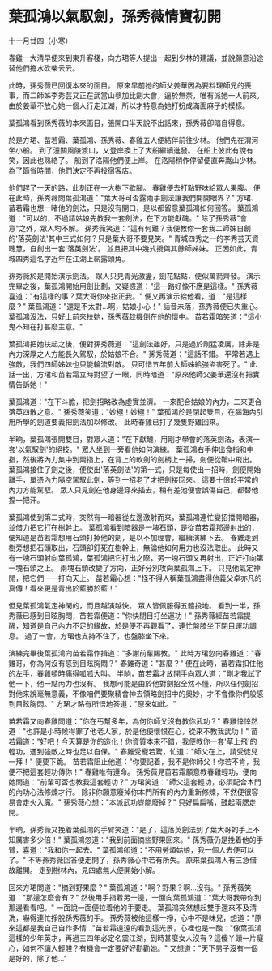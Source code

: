 # 葉孤鴻以氣馭劍，孫秀薇情竇初開

十一月廿四（小寒）

春雞一大清早便來到東升客棧，向方珺等人提出一起到少林的建議，並說願意沿途替他們擔水砍柴云云。

此時，孫秀薇已回復本來的面目。 原來早前她的師父姜華因為要料理師兄的喪事，而二師姊李秀芸又正在武當山參加比劍大會，逼於無奈，唯有派她一人前來。 由於姜華不放心她一個人行走江湖，所以才特意為她打扮成滿面麻子的模樣。

葉孤鴻看到孫秀薇的本來面目，張開口半天說不出話來，孫秀薇卻暗自得意。

於是方珺、苗若霜、葉孤鴻、孫秀薇、春雞五人便結伴前往少林。 他們先在渭河坐小船。 到了潼關風陵渡口，又登岸換上了大船繼續進發。 在船上彼此有說有笑，因此也熟絡了。 船到了洛陽他們便上岸。 在洛陽稍作停留便直奔嵩山少林。 為了節省時間，他們決定不再投宿客店。

他們趕了一天的路，此刻正在一大樹下歇腳。 春雞便去打點野味給眾人果腹。 便在此時，孫秀薇問葉孤鴻道："葉大哥可否露兩手劍法讓我們開開眼界？" 方珺、苗若霜也想一睹他的劍法，只是沒有開口，是以都留意葉孤鴻如何回答。 葉孤鴻道："可以的，不過請姑娘先教我一套劍法，在下方能獻醜。" 除了孫秀薇"會意"之外，眾人均不解。 孫秀薇笑道："這有何難？我便教你一套我二師姊自創的'落英劍法'其中三式如何？只是葉大哥不要見笑。" 青城四秀之一的李秀芸天資聰慧，自創出一套'落英劍法'。 並且把其中幾式授與其餘師姊妹。 正因如此，青城四秀這名字近年在江湖上嶄露頭角。

孫秀薇於是開始演示劍法。 眾人只見青光激盪，劍花點點，便似萬箭齊發。 演示完畢之後，葉孤鴻開始用劍比劃，又疑惑道："這一路好像不應是這樣。" 孫秀薇喜道："有這樣的事？葉大哥你來指正我。" 便又再演示給他看，道："是這樣麼？" 葉孤鴻道："還是不太對...啊，姑娘小心！" 話音未落，孫秀薇便已失重心。 葉孤鴻沒法，只好上前來扶她，孫秀薇趁機倒在他的懷中。 苗若霜暗笑道："這小鬼不知在打甚麼主意。"

葉孤鴻把她扶起之後，便對孫秀薇道："這劍法雖好，只是過於剛猛凌厲，除非是內力深厚之人方能長久駕馭，於姑娘不合。" 孫秀薇道："這話不錯。 平常若遇上強敵，我們四師姊妹也只能輪流對敵。 只可惜五年前大師姊給強盜害死了。" 此話一出，方珺和苗若霜立時對望了一眼，同時暗道："原來他師父姜華還沒有把實情告訴她！"

葉孤鴻道："在下斗膽，把劍招略改為虛實並濟。 一來配合姑娘的內力，二來更合落英四散之意。" 孫秀薇笑道："妙極！妙極！" 葉孤鴻於是閉起雙目，在腦海內引用所學的劍道要義把劍法加以修改。 此時春雞已打了幾隻野雞回來。

半晌，葉孤鴻張開雙目，對眾人道："在下獻醜，用剛才學會的落英劍法，表演一套'以氣馭劍'的絕技。" 眾人坐到一旁看他如何演練。 葉孤鴻右手伸出食指和中指，然後將內力集中到兩指上，在背上的軟劍的劍柄上一掃，劍便從鞘中飛出。 葉孤鴻接住了劍之後，便使出'落英劍法'的第一式，只是每使出一招時，劍便開始離手，單憑內力隔空駕馭此劍，等到一招老了才把劍接回來。 這要十倍於平常的內力方能駕馭。 眾人只見劍在他身邊穿來插去，稍有差池便會誤傷自己，都替他捏一把汗。

葉孤鴻使到第二式時，突然有一暗器從左邊激射而來，葉孤鴻連忙變招擋開暗器，並借力把它打在樹幹上。 葉孤鴻看到暗器是一塊石頭，是從苗若霜那邊射出的，便知道是苗若霜想用石頭打掉他的劍，是以不加理會，繼續演練下去。 春雞走到樹旁想把石頭取出，石頭卻釘死在樹幹上，無論他如何用力也沒法取出。 此時又有一塊石頭射向葉孤鴻，葉孤鴻把它打出之際，另一塊石頭又再射出，正好打向第一塊石頭之上。 兩塊石頭改變了方向，正好分別攻向葉孤鴻上下。 只見他氣定神閒，把它們一一打向天上。 苗若霜心想："怪不得人稱葉孤鴻盡得他義父卓亦凡的真傳！看來更是青出於藍勝於藍！"

但見葉孤鴻氣定神閑的，而且越演越快。 眾人皆佩服得五體投地。 看到一半，孫秀薇已感到目眩胸悶，苗若霜便道："你快閉目打坐運功！" 孫秀薇經苗若霜提醒，知道是自己內力不足的緣故，於是便不再觀看了，連忙盤膝坐下閉目運功調息。 過了一會，方珺也支持不住了，也盤膝坐下來。

演練完畢後葉孤鴻向苗若霜作揖道："多謝前輩賜教。" 此時方珺忽向春雞道："春雞哥，你為何沒有感到目眩胸悶？" 春雞奇道："甚麼？" 便在此時，苗若霜扣住他的左手，春雞頓時痛得呱呱大叫。 半晌，苗若霜才放開手向眾人道："剛才我試了他一下，他一點內力也沒有。 我想可能是由於他對劍招全然不懂，所以任何劍招對他來說毫無意義，不像咱們要聚精會神去領略劍招中的奧妙，才不會像你們般感到目眩胸悶。" 方珺才略有所悟地答道："原來如此。"

苗若霜又向春雞問道："你在丐幫多年，為何你師父沒有教你武功？" 春雞悻悻然道："也許是小時候得罪了他老人家，於是他便懷恨在心，從來不教我武功！" 苗若霜道："好吧！今天算是你的造化！你資質本來不錯，我便教你一套'草上飛'的輕功，遇到強敵之時也足以自保。" 春雞受寵若驚，忙道："師父在上，請受徒兒一拜！" 便要下跪。 苗若霜阻止他道："你要記着，我不是你師父！你若不肯，我便不把這套輕功傳你！" 春雞唯有遵命。 孫秀薇見苗若霜願意教春雞輕功，便向她問道："前輩可否也教我這套輕功？" 方珺笑道："師父這套輕功，必須配合本門的內功心法修煉才行。 除非你願意廢掉你本門所有的內力重新修煉，不然便很容易會走火入魔。" 孫秀薇心想："本派武功豈能廢掉？" 只好扁扁嘴，鼓起兩腮走開。

半晌，孫秀薇又挽着葉孤鴻的手臂笑道："是了，這落英劍法到了葉大哥的手上不知厲害多少倍！" 葉孤鴻忽道："我到前面摘些野果回來。" 孫秀薇仍是挽着他的手臂，喜道："我和你一起去。" 葉孤鴻卻道："不用勞煩姑娘，我一個人去便可以了。" 不等孫秀薇回答便走開了，孫秀薇心中若有所失。 原來葉孤鴻人有三急借故離開。 走到樹林內，見四處無人便開始小解。

回來方珺問道："摘到野果麼？" 葉孤鴻道："啊？野果？啊...沒有。" 孫秀薇笑道："那邊怎麼會有？" 然後用手指着另一邊，一面向葉孤鴻道："葉大哥我帶你到那邊看看吧。" 一面說一面便拉着他的手要走。 葉孤鴻突然想起雙手還來不及清洗，嚇得連忙掙脫孫秀薇的手。 孫秀薇被他這樣一掙，心中不是味兒，想道："原來這都是我自己自作多情..."苗若霜遠遠的看到這光景，心裡也是一酸："像葉孤鴻這樣的少年英才，再過三四年必定名震江湖，到時甚麼女人沒有？這傻丫頭一片癡心，如何不讓人輕賤？有機會一定要好好勸勸她。" 又想道："天下男子沒有一個是好的，除了他..."

